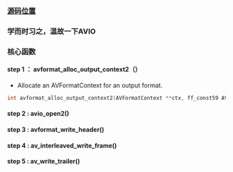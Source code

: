 ###  [源码位置](https://github.com/lokenetwork/FFmpeg-Principle/blob/main/output/main.c)
### 学而时习之，温故一下AVIO

### 核心函数
#### step 1 ： avformat_alloc_output_context2（）
*  Allocate an AVFormatContext for an output format.
```c
int avformat_alloc_output_context2(AVFormatContext **ctx, ff_const59 AVOutputFormat *oformat,const char *format_name, const char *filename);
```
#### step 2 : avio_open2()
#### step 3 : avformat_write_header()
#### step 4 : av_interleaved_write_frame()
#### step 5 : av_write_trailer()